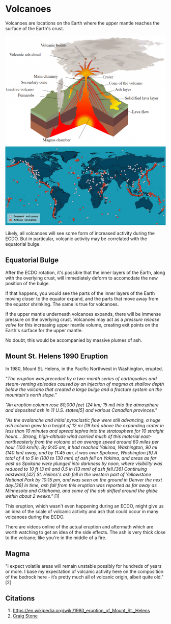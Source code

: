 # Volcanoes

Volcanoes are locations on the Earth where the upper mantle reaches the surface of the Earth's crust.

![](img/volcano-diagram.png)
![](img/map.jpg)

Likely, all volcanoes will see some form of increased activity during the ECDO. But in particular, volcanic activity may be correlated with the equatorial bulge.

## Equatorial Bulge

After the ECDO rotation, it's possible that the inner layers of the Earth, along with the overlying crust, will immediately deform to accomodate the new position of the bulge.

If that happens, you would see the parts of the inner layers of the Earth moving closer to the equator expand, and the parts that move away from the equator shrinking. The same is true for volcanoes.

If the upper mantle underneath volcanoes expands, there will be immense pressure on the overlying crust. Volcanoes may act as a *pressure release valve* for this increasing upper mantle volume, creating exit points on the Earth's surface for the upper mantle.

No doubt, this would be accompanied by massive plumes of ash.

## Mount St. Helens 1990 Eruption

In 1980, Mount St. Helens, in the Pacific Northwest in Washington, erupted.

*"The eruption was preceded by a two-month series of earthquakes and steam-venting episodes caused by an injection of magma at shallow depth below the volcano that created a large bulge and a fracture system on the mountain's north slope."*

*"An eruption column rose 80,000 feet (24 km; 15 mi) into the atmosphere and deposited ash in 11 U.S. states[5] and various Canadian provinces."*

*"As the avalanche and initial pyroclastic flow were still advancing, a huge ash column grew to a height of 12 mi (19 km) above the expanding crater in less than 10 minutes and spread tephra into the stratosphere for 10 straight hours... Strong, high-altitude wind carried much of this material east-northeasterly from the volcano at an average speed around 60 miles per hour (100 km/h). By 9:45 am, it had reached Yakima, Washington, 90 mi (140 km) away, and by 11:45 am, it was over Spokane, Washington.[9] A total of 4 to 5 in (100 to 130 mm) of ash fell on Yakima, and areas as far east as Spokane were plunged into darkness by noon, where visibility was reduced to 10 ft (3 m) and 0.5 in (13 mm) of ash fell.[36] Continuing eastward,[42] St. Helens's ash fell in the western part of Yellowstone National Park by 10:15 pm, and was seen on the ground in Denver the next day.[36] In time, ash fall from this eruption was reported as far away as Minnesota and Oklahoma, and some of the ash drifted around the globe within about 2 weeks."* [1]

This eruption, which wasn't even happening during an ECDO, might give us an idea of the scale of volcanic activity and ash that could occur in many volcanoes during the ECDO.

There are videos online of the actual eruption and aftermath which are worth watching to get an idea of the side effects. The ash is very thick close to the volcano; like you're in the middle of a fire.

## Magma

"I expect volatile areas will remain unstable possibly for hundreds of years or more. I base my expectation of volcanic activity here on the composition of the bedrock here - it’s pretty much all of volcanic origin, albeit quite old." [2]

## Citations

1. https://en.wikipedia.org/wiki/1980_eruption_of_Mount_St._Helens
2. [Craig Stone](https://nobulart.com)
